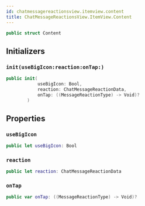 ```yaml
---
id: chatmessagereactionsview.itemview.content 
title: ChatMessageReactionsView.ItemView.Content
--- 
```


``` swift
public struct Content 
```

## Initializers

### `init(useBigIcon:reaction:onTap:)`

``` swift
public init(
            useBigIcon: Bool,
            reaction: ChatMessageReactionData,
            onTap: ((MessageReactionType) -> Void)?
        ) 
```

## Properties

### `useBigIcon`

``` swift
public let useBigIcon: Bool
```

### `reaction`

``` swift
public let reaction: ChatMessageReactionData
```

### `onTap`

``` swift
public var onTap: ((MessageReactionType) -> Void)?
```
